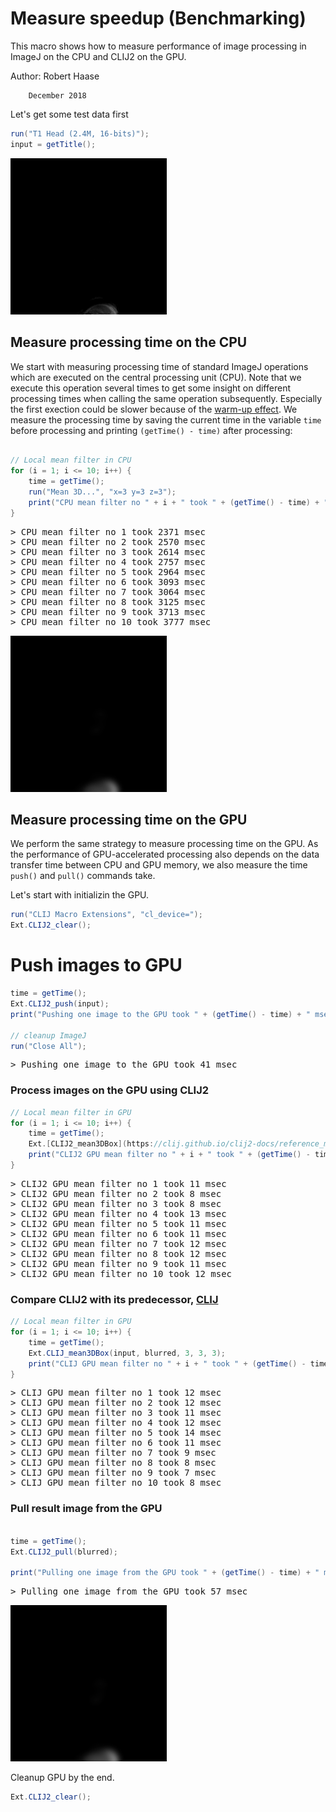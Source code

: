 

# Measure speedup (Benchmarking)

This macro shows how to measure performance of image processing in ImageJ on the CPU 
and CLIJ2 on the GPU.

Author: Robert Haase
 
        December 2018

Let's get some test data first

```java
run("T1 Head (2.4M, 16-bits)");
input = getTitle();

```
<a href="image_1587405238792.png"><img src="image_1587405238792.png" width="250" alt="t1-head.tif"/></a>

## Measure processing time on the CPU

We start with measuring processing time of standard ImageJ operations which are executed 
on the central processing unit (CPU). Note that we execute this operation several times
to get some insight on different processing times when calling the same operation 
subsequently. Especially the first exection could be slower because of the 
[warm-up effect](https://stackoverflow.com/questions/36198278/why-does-the-jvm-require-warmup).
We measure the processing time by saving the current time in the variable `time` before 
processing and printing `(getTime() - time)` after processing:

```java

// Local mean filter in CPU
for (i = 1; i <= 10; i++) {
	time = getTime();
	run("Mean 3D...", "x=3 y=3 z=3");
	print("CPU mean filter no " + i + " took " + (getTime() - time) + " msec");
}
```
<pre>
> CPU mean filter no 1 took 2371 msec
> CPU mean filter no 2 took 2570 msec
> CPU mean filter no 3 took 2614 msec
> CPU mean filter no 4 took 2757 msec
> CPU mean filter no 5 took 2964 msec
> CPU mean filter no 6 took 3093 msec
> CPU mean filter no 7 took 3064 msec
> CPU mean filter no 8 took 3125 msec
> CPU mean filter no 9 took 3713 msec
> CPU mean filter no 10 took 3777 msec
</pre>
<a href="image_1587405268865.png"><img src="image_1587405268865.png" width="250" alt="t1-head.tif"/></a>

## Measure processing time on the GPU
We perform the same strategy to measure processing time on the GPU. As the performance of
GPU-accelerated processing also depends on the data transfer time between CPU and GPU memory,
we also measure the time `push()` and `pull()` commands take.

Let's start with initializin the GPU.

```java
run("CLIJ Macro Extensions", "cl_device=");
Ext.CLIJ2_clear();

```

##
# Push images to GPU

```java
time = getTime();
Ext.CLIJ2_push(input);
print("Pushing one image to the GPU took " + (getTime() - time) + " msec");

// cleanup ImageJ
run("Close All");

```
<pre>
> Pushing one image to the GPU took 41 msec
</pre>

### Process images on the GPU using CLIJ2

```java
// Local mean filter in GPU
for (i = 1; i <= 10; i++) {
	time = getTime();
	Ext.[CLIJ2_mean3DBox](https://clij.github.io/clij2-docs/reference_mean3DBox)(input, blurred, 3, 3, 3);
	print("CLIJ2 GPU mean filter no " + i + " took " + (getTime() - time) + " msec");
}
```
<pre>
> CLIJ2 GPU mean filter no 1 took 11 msec
> CLIJ2 GPU mean filter no 2 took 8 msec
> CLIJ2 GPU mean filter no 3 took 8 msec
> CLIJ2 GPU mean filter no 4 took 13 msec
> CLIJ2 GPU mean filter no 5 took 11 msec
> CLIJ2 GPU mean filter no 6 took 11 msec
> CLIJ2 GPU mean filter no 7 took 12 msec
> CLIJ2 GPU mean filter no 8 took 12 msec
> CLIJ2 GPU mean filter no 9 took 11 msec
> CLIJ2 GPU mean filter no 10 took 12 msec
</pre>

### Compare CLIJ2 with its predecessor, [CLIJ](https://www.nature.com/articles/s41592-019-0650-1)

```java
// Local mean filter in GPU
for (i = 1; i <= 10; i++) {
	time = getTime();
	Ext.CLIJ_mean3DBox(input, blurred, 3, 3, 3);
	print("CLIJ GPU mean filter no " + i + " took " + (getTime() - time) + " msec");
}
```
<pre>
> CLIJ GPU mean filter no 1 took 12 msec
> CLIJ GPU mean filter no 2 took 12 msec
> CLIJ GPU mean filter no 3 took 11 msec
> CLIJ GPU mean filter no 4 took 12 msec
> CLIJ GPU mean filter no 5 took 14 msec
> CLIJ GPU mean filter no 6 took 11 msec
> CLIJ GPU mean filter no 7 took 9 msec
> CLIJ GPU mean filter no 8 took 8 msec
> CLIJ GPU mean filter no 9 took 7 msec
> CLIJ GPU mean filter no 10 took 8 msec
</pre>


### Pull result image from the GPU

```java

time = getTime();
Ext.CLIJ2_pull(blurred);

print("Pulling one image from the GPU took " + (getTime() - time) + " msec");

```
<pre>
> Pulling one image from the GPU took 57 msec
</pre>
<a href="image_1587405269287.png"><img src="image_1587405269287.png" width="250" alt="CLIJ2_mean3DBox_result76"/></a>

Cleanup GPU 
by the end.

```java
Ext.CLIJ2_clear();
```



```
```
